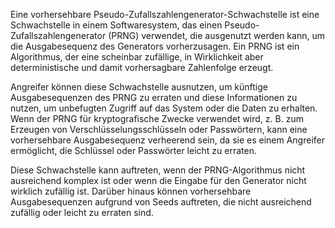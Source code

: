Eine vorhersehbare Pseudo-Zufallszahlengenerator-Schwachstelle ist eine Schwachstelle in einem Softwaresystem, das einen Pseudo-Zufallszahlengenerator (PRNG) verwendet, die ausgenutzt werden kann, um die Ausgabesequenz des Generators vorherzusagen. Ein PRNG ist ein Algorithmus, der eine scheinbar zufällige, in Wirklichkeit aber deterministische und damit vorhersagbare Zahlenfolge erzeugt.

Angreifer können diese Schwachstelle ausnutzen, um künftige Ausgabesequenzen des PRNG zu erraten und diese Informationen zu nutzen, um unbefugten Zugriff auf das System oder die Daten zu erhalten. Wenn der PRNG für kryptografische Zwecke verwendet wird, z. B. zum Erzeugen von Verschlüsselungsschlüsseln oder Passwörtern, kann eine vorhersehbare Ausgabesequenz verheerend sein, da sie es einem Angreifer ermöglicht, die Schlüssel oder Passwörter leicht zu erraten.

Diese Schwachstelle kann auftreten, wenn der PRNG-Algorithmus nicht ausreichend komplex ist oder wenn die Eingabe für den Generator nicht wirklich zufällig ist. Darüber hinaus können vorhersehbare Ausgabesequenzen aufgrund von Seeds auftreten, die nicht ausreichend zufällig oder leicht zu erraten sind.